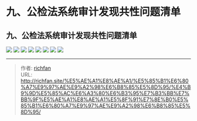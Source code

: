 # 九、公检法系统审计发现共性问题清单

## 九、公检法系统审计发现共性问题清单

![](https://img.richfan.site/audit/审计发现共性问题清单/九、公检法系统审计发现共性问题清单/公检法系统审计发现共性问题清单_页面_087.webp)
![](https://img.richfan.site/audit/审计发现共性问题清单/九、公检法系统审计发现共性问题清单/公检法系统审计发现共性问题清单_页面_088.webp)
![](https://img.richfan.site/audit/审计发现共性问题清单/九、公检法系统审计发现共性问题清单/公检法系统审计发现共性问题清单_页面_089.webp)
![](https://img.richfan.site/audit/审计发现共性问题清单/九、公检法系统审计发现共性问题清单/公检法系统审计发现共性问题清单_页面_090.webp)
![](https://img.richfan.site/audit/审计发现共性问题清单/九、公检法系统审计发现共性问题清单/公检法系统审计发现共性问题清单_页面_091.webp)
![](https://img.richfan.site/audit/审计发现共性问题清单/九、公检法系统审计发现共性问题清单/公检法系统审计发现共性问题清单_页面_092.webp)
![](https://img.richfan.site/audit/审计发现共性问题清单/九、公检法系统审计发现共性问题清单/公检法系统审计发现共性问题清单_页面_093.webp)
![](https://img.richfan.site/audit/审计发现共性问题清单/九、公检法系统审计发现共性问题清单/公检法系统审计发现共性问题清单_页面_094.webp)


---

> 作者: [richfan](https://richfan.site/)  
> URL: http://richfan.site/%E5%AE%A1%E8%AE%A1/%E5%85%B1%E6%80%A7%E9%97%AE%E9%A2%98%E6%B8%85%E5%8D%95/%E4%B9%9D%E5%85%AC%E6%A3%80%E6%B3%95%E7%B3%BB%E7%BB%9F%E5%AE%A1%E8%AE%A1%E5%8F%91%E7%8E%B0%E5%85%B1%E6%80%A7%E9%97%AE%E9%A2%98%E6%B8%85%E5%8D%95/  

